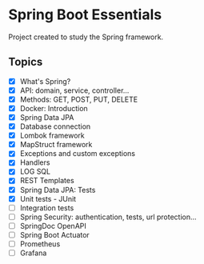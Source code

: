 # Spring Boot Essentials

Project created to study the Spring framework. 

## Topics

- [x]  What's Spring?
- [x]  API: domain, service, controller...
- [x]  Methods: GET, POST, PUT, DELETE
- [x]  Docker: Introduction
- [x]  Spring Data JPA
- [x]  Database connection
- [x]  Lombok framework
- [x]  MapStruct framework
- [x]  Exceptions and custom exceptions
- [x]  Handlers
- [x]  LOG SQL
- [x]  REST Templates
- [x]  Spring Data JPA: Tests
- [x]  Unit tests - JUnit
- [ ]  Integration tests
- [ ]  Spring Security: authentication, tests, url protection...
- [ ]  SpringDoc OpenAPI
- [ ]  Spring Boot Actuator
- [ ]  Prometheus
- [ ]  Grafana
